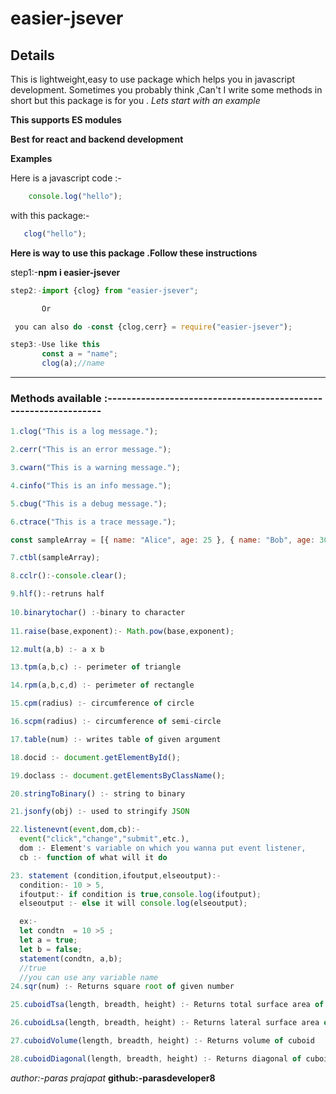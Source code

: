 # easier-jsever

## Details

This is lightweight,easy to use package which helps you in javascript development.
Sometimes you probably think ,Can't I write some methods in short but this package is for you .
*Lets start with an example*

**This supports ES modules**

**Best for react and backend development**

**Examples**

Here is a javascript code :-
 ```javascript
     console.log("hello");
```

with this package:-
```javascript
   clog("hello");
```
**Here is way to use this package .Follow these instructions**


step1:-**npm i easier-jsever**

```javascript
step2:-import {clog} from "easier-jsever";

       Or

 you can also do -const {clog,cerr} = require("easier-jsever");

step3:-Use like this
       const a = "name";
       clog(a);//name
 ```
____________________________________________________________
### Methods available :----------------------------------------------------------------

```javascript
1.clog("This is a log message.");

2.cerr("This is an error message.");

3.cwarn("This is a warning message.");

4.cinfo("This is an info message.");

5.cbug("This is a debug message.");

6.ctrace("This is a trace message.");

const sampleArray = [{ name: "Alice", age: 25 }, { name: "Bob", age: 30 }];

7.ctbl(sampleArray);

8.cclr():-console.clear();

9.hlf():-retruns half
 
10.binarytochar() :-binary to character
   
11.raise(base,exponent):- Math.pow(base,exponent);

12.mult(a,b) :- a x b

13.tpm(a,b,c) :- perimeter of triangle

14.rpm(a,b,c,d) :- perimeter of rectangle

15.cpm(radius) :- circumference of circle

16.scpm(radius) :- circumference of semi-circle

17.table(num) :- writes table of given argument

18.docid :- document.getElementById();

19.doclass :- document.getElementsByClassName();

20.stringToBinary() :- string to binary

21.jsonfy(obj) :- used to stringify JSON

22.listenevnt(event,dom,cb):-
  event("click","change","submit",etc.),
  dom :- Element's variable on which you wanna put event listener,
  cb :- function of what will it do 

23. statement (condition,ifoutput,elseoutput):-
  condition:- 10 > 5,
  ifoutput:- if condition is true,console.log(ifoutput);
  elseoutput :- else it will console.log(elseoutput);

  ex:-
  let condtn  = 10 >5 ;
  let a = true;
  let b = false;
  statement(condtn, a,b);
  //true
  //you can use any variable name
24.sqr(num) :- Returns square root of given number

25.cuboidTsa(length, breadth, height) :- Returns total surface area of cuboid

26.cuboidLsa(length, breadth, height) :- Returns lateral surface area of cuboid

27.cuboidVolume(length, breadth, height) :- Returns volume of cuboid

28.cuboidDiagonal(length, breadth, height) :- Returns diagonal of cuboid
```
*author:-paras prajapat*
**github:-parasdeveloper8**